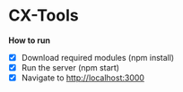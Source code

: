 # CX-Tools

**How to run**

* [X] Download required modules (npm install)
* [X] Run the server (npm start)
* [X] Navigate to [http://localhost:3000](http://localhost:1729 "Local Host Server")
